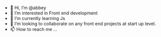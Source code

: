 - 👋 Hi, I’m @abbey
- 👀 I’m interested in Front end development
- 🌱 I’m currently learning Js
- 💞️ I’m looking to collaborate on any front end projects at start up level.
- 📫 How to reach me ...

<!---
abbeytemi/abbeytemi is a ✨ special ✨ repository because its `README.md` (this file) appears on your GitHub profile.
You can click the Preview link to take a look at your changes.
--->
